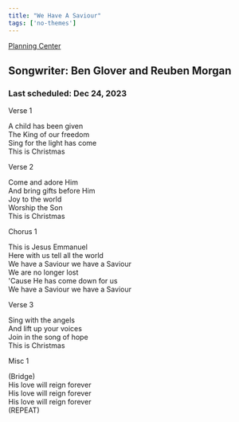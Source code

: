 ```yaml
---
title: "We Have A Saviour"
tags: ['no-themes']
---
```


[Planning Center](https://services.planningcenteronline.com/songs/14695295)

## Songwriter: Ben Glover and Reuben Morgan
### Last scheduled: Dec 24, 2023          

Verse 1  
  
A child has been given  
The King of our freedom  
Sing for the light has come  
This is Christmas  
  
Verse 2  
  
Come and adore Him  
And bring gifts before Him  
Joy to the world  
Worship the Son  
This is Christmas  
  
Chorus 1  
  
This is Jesus Emmanuel  
Here with us tell all the world  
We have a Saviour we have a Saviour  
We are no longer lost  
'Cause He has come down for us  
We have a Saviour we have a Saviour  
  
Verse 3  
  
Sing with the angels  
And lift up your voices  
Join in the song of hope  
This is Christmas  
  
Misc 1  
  
(Bridge)  
His love will reign forever  
His love will reign forever  
His love will reign forever  
(REPEAT)

